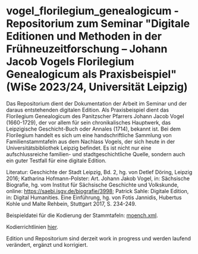 # vogel_florilegium_genealogicum - Repositorium zum Seminar "Digitale Editionen und Methoden in der Frühneuzeitforschung – Johann Jacob Vogels Florilegium Genealogicum als Praxisbeispiel" (WiSe 2023/24, Universität Leipzig)

Das Repositorium dient der Dokumentation der Arbeit im Seminar und der daraus entstehenden digitalen Edition. Als Praxisbeispiel dient das Florilegium Genealogicum des Panitzscher Pfarrers Johann Jacob Vogel (1660-1729), der vor allem für sein chronikalisches Hauptwerk, das Leipzigische Geschicht-Buch oder Annales (1714), bekannt ist. Bei dem Florilegium handelt es sich um eine handschriftliche Sammlung von Familienstammtafeln aus dem Nachlass Vogels, der sich heute in der Universitätsbibliothek Leipzig befindet. Es ist nicht nur eine aufschlussreiche familien- und stadtgeschichtliche Quelle, sondern auch ein guter Testfall für eine digitale Edition. 

Literatur: Geschichte der Stadt Leipzig, Bd. 2, hg. von Detlef Döring, Leipzig 2016; Katharina Hofmann-Polster: Art. Johann Jakob Vogel, in: Sächsische Biografie, hg. vom Institut für Sächsische Geschichte und Volkskunde, online: https://saebi.isgv.de/biografie/3998; Patrick Sahle: Digitale Edition, in: Digital Humanities. Eine Einführung, hg. von Fotis Jannidis, Hubertus Kohle und Malte Rehbein, Stuttgart 2017, S. 234-249.


Beispieldatei für die Kodierung der Stammtafeln: [moench.xml](https://github.com/mgoermar/vogel_florilegium_genealogicum/blob/main/stammtafeln/moench.xml).

Kodierrichtlinien [hier](https://github.com/mgoermar/vogel_florilegium_genealogicum/blob/main/codingrules.md).

Edition und Repositorium sind derzeit work in progress und werden laufend verändert, ergänzt und korrigiert.

